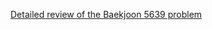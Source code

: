 [Detailed review of the Baekjoon 5639 problem](https://choicube84.github.io/study/2023/08/24/baekjoon_5639.html)
